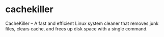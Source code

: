 # cachekiller
CacheKiller – A fast and efficient Linux system cleaner that removes junk files, clears cache, and frees up disk space with a single command.
